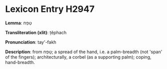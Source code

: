 # Lexicon Entry H2947

**Lemma**: טֵפַח

**Transliteration (xlit)**: ṭêphach

**Pronunciation**: tay'-fakh

**Description**:
from טָפַח; a spread of the hand, i.e. a palm-breadth (not 'span' of the fingers); architecturally, a corbel (as a supporting palm); coping, hand-breadth.
